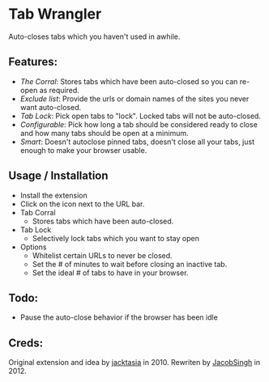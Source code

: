 # Tab Wrangler

Auto-closes tabs which you haven't used in awhile.

## Features:

* *The Corral*: Stores tabs which have been auto-closed so you can re-open as required.
* *Exclude list*: Provide the urls or domain names of the sites you never want auto-closed.
* *Tab Lock*: Pick open tabs to "lock".  Locked tabs will not be auto-closed.
* *Configurable*: Pick how long a tab should be considered ready to close and how many tabs should be open at a minimum. 
* *Smart*: Doesn't autoclose pinned tabs, doesn't close all your tabs,
  just enough to make your browser usable.

## Usage / Installation

* Install the extension
* Click on the icon next to the URL bar.
* Tab Corral
  * Stores tabs which have been auto-closed.
* Tab Lock
  * Selectively lock tabs which you want to stay open
* Options
  * Whitelist certain URLs to never be closed.
  * Set the # of minutes to wait before closing an inactive tab.
  * Set the ideal # of tabs to have in your browser.

## Todo:

* Pause the auto-close behavior if the browser has been idle

## Creds:

Original extension and idea by [jacktasia](https://github.com/jacktasia/tabwrangler) in 2010. 
Rewriten by [JacobSingh](https://github.com/jacobSingh) in 2012.


